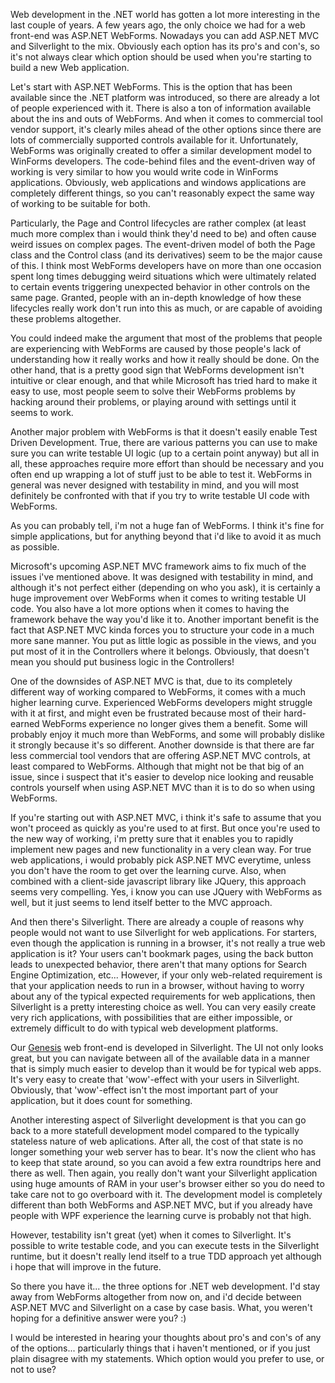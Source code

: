 Web development in the .NET world has gotten a lot more interesting in the last couple of years.  A few years ago, the only choice we had for a web front-end was ASP.NET WebForms.  Nowadays you can add ASP.NET MVC and Silverlight to the mix.  Obviously each option has its pro's and con's, so it's not always clear which option should be used when you're starting to build a new Web application.

Let's start with ASP.NET WebForms.  This is the option that has been available since the .NET platform was introduced, so there are already a lot of people experienced with it.  There is also a ton of information available about the ins and outs of WebForms.  And when it comes to commercial tool vendor support, it's clearly miles ahead of the other options since there are lots of commercially supported controls available for it.  Unfortunately, WebForms was originally created to offer a similar development model to WinForms developers.  The code-behind files and the event-driven way of working is very similar to how you would write code in WinForms applications.  Obviously, web applications and windows applications are completely different things, so you can't reasonably expect the same way of working to be suitable for both.

Particularly, the Page and Control lifecycles are rather complex (at least much more complex than i would think they'd need to be) and often cause weird issues on complex pages.  The event-driven model of both the Page class and the Control class (and its derivatives) seem to be the major cause of this.  I think most WebForms developers have on more than one occasion spent long times debugging weird situations which were ultimately related to certain events triggering unexpected behavior in other controls on the same page.  Granted, people with an in-depth knowledge of how these lifecycles really work don't run into this as much, or are capable of avoiding these problems altogether. 

You could indeed make the argument that most of the problems that people are experiencing with WebForms are caused by those people's lack of understanding how it really works and how it really should be done.   On the other hand, that is a pretty good sign that WebForms development isn't intuitive or clear enough, and that while Microsoft has tried hard to make it easy to use,  most people seem to solve their WebForms problems by hacking around their problems, or playing around with settings until it seems to work. 

Another major problem with WebForms is that it doesn't easily enable Test Driven Development.  True, there are various patterns you can use to make sure you can write testable UI logic (up to a certain point anyway) but all in all, these approaches require more effort than should be necessary and you often end up wrapping a lot of stuff just to be able to test it.  WebForms in general was never designed with testability in mind, and you will most definitely be confronted with that if you try to write testable UI code with WebForms.

As you can probably tell, i'm not a huge fan of WebForms.  I think it's fine for simple applications, but for anything beyond that i'd like to avoid it as much as possible.

Microsoft's upcoming ASP.NET MVC framework aims to fix much of the issues i've mentioned above.  It was designed with testability in mind, and although it's not perfect either (depending on who you ask), it is certainly a huge improvement over WebForms when it comes to writing testable UI code.  You also have a lot more options when it comes to having the framework behave the way you'd like it to.  Another important benefit is the fact that ASP.NET MVC kinda forces you to structure your code in a much more sane manner.  You put as little logic as possible in the views, and you put most of it in the Controllers where it belongs.  Obviously, that doesn't mean you should put business logic in the Controllers!  

One of the downsides of ASP.NET MVC is that, due to its completely different way of working compared to WebForms, it comes with a much higher learning curve.  Experienced WebForms developers might struggle with it at first, and might even be frustrated because most of their hard-earned WebForms experience no longer gives them a benefit.  Some will probably enjoy it much more than WebForms, and some will probably dislike it strongly because it's so different.   Another downside is that there are far less commercial tool vendors that are offering ASP.NET MVC controls, at least compared to WebForms.  Although that might not be that big of an issue, since i suspect that it's easier to develop nice looking and reusable controls yourself when using ASP.NET MVC than it is to do so when using WebForms.

If you're starting out with ASP.NET MVC, i think it's safe to assume that you won't proceed as quickly as you're used to at first.  But once you're used to the new way of working, i'm pretty sure that it enables you to rapidly implement new pages and new functionality in a very clean way.  For true web applications, i would probably pick ASP.NET MVC everytime, unless you don't have the room to get over the learning curve.  Also, when combined with a client-side javascript library like JQuery, this approach seems very compelling.  Yes, i know you can use JQuery with WebForms as well, but it just seems to lend itself better to the MVC approach.

And then there's Silverlight.  There are already a couple of reasons why people would not want to use Silverlight for web applications.  For starters, even though the application is running in a browser, it's not really a true web application is it?  Your users can't bookmark pages, using the back button leads to unexpected behavior, there aren't that many options for Search Engine Optimization, etc... However, if your only web-related requirement is that your application needs to run in a browser, without having to worry about any of the typical expected requirements for web applications, then Silverlight is a pretty interesting choice as well.  You can very easily create very rich applications, with possibilities that are either impossible, or extremely difficult to do with typical web development platforms.

Our <a href="http://davybrion.com/blog/2008/11/genesis-bridging-the-gap-between-requirement-and-code/">Genesis</a> web front-end is developed in Silverlight.  The UI not only looks great, but you can navigate between all of the available data in a manner that is simply much easier to develop than it would be for typical web apps.  It's very easy to create that 'wow'-effect with your users in Silverlight.  Obviously, that 'wow'-effect isn't the most important part of your application, but it does count for something.

Another interesting aspect of Silverlight development is that you can go back to a more statefull development model compared to the typically stateless nature of web aplications.  After all, the cost of that state is no longer something your web server has to bear.  It's now the client who has to keep that state around, so you can avoid a few extra roundtrips here and there as well.  Then again, you really don't want your Silverlight application using huge amounts of RAM in your user's browser either so you do need to take care not to go overboard with it. The development model is completely different than both WebForms and ASP.NET MVC, but if you already have people with WPF experience the learning curve is probably not that high.  

However, testability isn't great (yet) when it comes to Silverlight.  It's possible to write testable code, and you can execute tests in the Silverlight runtime, but it doesn't really lend itself to a true TDD approach yet although i hope that will improve in the future.  

So there you have it... the three options for .NET web development.  I'd stay away from WebForms altogether from now on, and i'd decide between ASP.NET MVC and Silverlight on a case by case basis.  What, you weren't hoping for a definitive answer were you? :)

I would be interested in hearing your thoughts about pro's and con's of any of the options... particularly things that i haven't mentioned, or if you just plain disagree with my statements.  Which option would you prefer to use, or not to use? 

